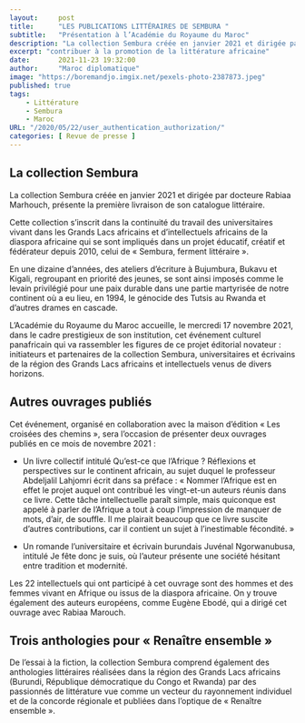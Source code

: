 ```yaml
---
layout:     post 
title:      "LES PUBLICATIONS LITTÉRAIRES DE SEMBURA "
subtitle:   "Présentation à l’Académie du Royaume du Maroc"
description: "La collection Sembura créée en janvier 2021 et dirigée par docteure Rabiaa Marhouch, présente la première livraison de son catalogue littéraire.Cette collection s’inscrit dans la continuité du travail des universitaires vivant dans les Grands Lacs africains et d’intellectuels africains de la diaspora africaine qui se sont impliqués dans un projet éducatif, créatif et fédérateur depuis 2010, celui …"
excerpt: "contribuer à la promotion de la littérature africaine"
date:       2021-11-23 19:32:00
author:     "Maroc diplomatique"
image: "https://boremandjo.imgix.net/pexels-photo-2387873.jpeg"
published: true
tags:
    - Littérature
    - Sembura
    - Maroc
URL: "/2020/05/22/user_authentication_authorization/"
categories: [ Revue de presse ]
---
```


## La collection Sembura

La collection Sembura créée en janvier 2021 et dirigée par docteure Rabiaa Marhouch, présente la première livraison de son catalogue littéraire.

Cette collection s’inscrit dans la continuité du travail des universitaires vivant dans les Grands Lacs africains et d’intellectuels africains de la diaspora africaine qui se sont impliqués dans un projet éducatif, créatif et fédérateur depuis 2010, celui de « Sembura, ferment littéraire ».

En une dizaine d’années, des ateliers d’écriture à Bujumbura, Bukavu et Kigali, regroupant en priorité des jeunes, se sont ainsi imposés comme le levain privilégié pour une paix durable dans une partie martyrisée de notre continent où a eu lieu, en 1994, le génocide des Tutsis au Rwanda et d’autres drames en cascade.

L’Académie du Royaume du Maroc accueille, le mercredi 17 novembre 2021, dans le cadre prestigieux de son institution, cet événement culturel panafricain qui va rassembler les figures de ce projet éditorial novateur : initiateurs et partenaires de la collection Sembura, universitaires et écrivains de la région des Grands Lacs africains et intellectuels venus de divers horizons.

## Autres ouvrages publiés

 Cet événement, organisé en collaboration avec la maison d’édition « Les croisées des chemins », sera l’occasion de présenter deux ouvrages publiés en ce mois de novembre 2021 :

- Un livre collectif intitulé Qu’est-ce que l’Afrique ? Réflexions et perspectives sur le continent africain, au sujet duquel le professeur Abdeljalil Lahjomri écrit dans sa préface : « Nommer l’Afrique est en effet le projet auquel ont contribué les vingt-et-un auteurs réunis dans ce livre. Cette tâche intellectuelle paraît simple, mais quiconque est appelé à parler de l’Afrique a tout à coup l’impression de manquer de mots, d’air, de souffle. Il me plairait beaucoup que ce livre suscite d’autres contributions, car il contient un sujet à l’inestimable fécondité. »

- Un romande l’universitaire et écrivain burundais Juvénal Ngorwanubusa, intitulé Je fête donc je suis, où l’auteur présente une société hésitant entre tradition et modernité.

Les 22 intellectuels qui ont participé à cet ouvrage sont des hommes et des femmes vivant en Afrique ou issus de la diaspora africaine. On y trouve également des auteurs européens, comme Eugène Ebodé, qui a dirigé cet ouvrage avec Rabiaa Marouch.


## Trois anthologies pour « Renaître ensemble »

De l’essai à la fiction, la collection Sembura comprend également des anthologies littéraires réalisées dans la région des Grands Lacs africains (Burundi, République démocratique du Congo et Rwanda) par des passionnés de littérature vue comme un vecteur du rayonnement individuel et de la concorde régionale et publiées dans l’optique de « Renaître ensemble ».